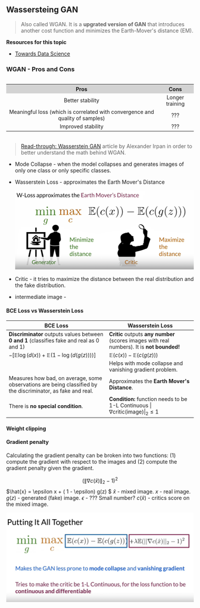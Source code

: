 ## Wassersteing GAN

> Also called WGAN. It is a **upgrated version of GAN** that introduces another cost function and minimizes the Earth-Mover's distance (EM).

**Resources for this topic**

- [Towards Data Science](https://jonathan-hui.medium.com/gan-wasserstein-gan-wgan-gp-6a1a2aa1b490)

### WGAN - Pros and Cons

<div style="text-align: center;">
  <table style="display: inline-block;">
    <tr style="background-color: lightgray;">
      <th>Pros</th>
      <th>Cons</th>
    </tr>
    <tr>
      <td>Better stability</td>
      <td>Longer training</td>
    </tr>
    <tr>
      <td>Meaningful loss (which is correlated with convergence and quality of samples)</td>
      <td>???</td>
    </tr>
    <tr>
        <td>Improved stability</td>
        <td>???</td>
    </tr>
  </table>
</div>

> [Read-through: Wasserstein GAN](https://www.alexirpan.com/2017/02/22/wasserstein-gan.html) article by Alexander Irpan in order to better understand the math behind WGAN.

- Mode Collapse - when the model collapses and generates images of only one class or only specific classes.

- Wasserstein Loss - approximates the Earth Mover's Distance
  <div style="text-align:center;">
      <img src="image-1.png" alt="Your Image" width="600">
  </div>

    </body>

- Critic - it tries to maximize the distance between the real distribution and the fake distribution.
- intermediate image -

#### BCE Loss vs Wasserstein Loss

| BCE Loss                                                                                                     | Wasserstein Loss                                                                                    |
| ------------------------------------------------------------------------------------------------------------ | --------------------------------------------------------------------------------------------------- |
| **Discriminator** outputs values between **0 and 1** (classifies fake and real as 0 and 1)                   | **Critic** outputs **any number** (scores images with real numbers). It is **not bounded!**         |
| $-[\mathbb{E}\log{(d(x))} + \mathbb{E}(1 - \log{(d(g(z)))})]$                                                | $\mathbb{E}(c(x)) - \mathbb{E}(c(g(z)))$                                                            |
|                                                                                                              | Helps with mode collapse and vanishing gradient problem.                                            |
| Measures how bad, on average, some observations are being classified by the discriminator, as fake and real. | Approximates the **Earth Mover's Distance**.                                                        |
| There is **no special condition**.                                                                           | **Condition:** function needs to be 1-L Continuous $\|\nabla \text{critic}(\text{image})\|_2 \le 1$ |

#### Weight clipping

#### Gradient penalty

Calculating the gradient penalty can be broken into two functions: (1) compute the gradient with respect to the images and (2) compute the gradient penalty given the gradient.

$$(\|\nabla c(\hat{x}) \|_2 - 1)^2$$
$\hat{x} = \epsilon x + ( 1 - \epsilon) g(z) $
$\hat{x}$ - mixed image.
$x$ - real image.
$g(z)$ - generated (fake) image.
$\epsilon$ - ??? Small number?
$c(\hat{x})$ - critics score on the mixed image.

![Alt text](image-2.png)
